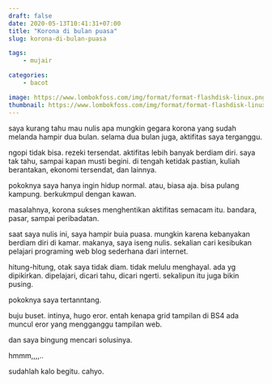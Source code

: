 ```yaml
---
draft: false
date: 2020-05-13T10:41:31+07:00
title: "Korona di bulan puasa"
slug: korona-di-bulan-puasa

tags:
    - mujair

categories:
    - bacot

image: https://www.lombokfoss.com/img/format/format-flashdisk-linux.png
thumbnail: https://www.lombokfoss.com/img/format/format-flashdisk-linux.png
---
```

saya kurang tahu mau nulis apa
mungkin gegara korona yang sudah melanda hampir dua bulan.
selama dua bulan juga, aktifitas saya terganggu.

ngopi tidak bisa. rezeki tersendat. aktifitas lebih banyak berdiam diri.
saya tak tahu, sampai kapan musti begini.
di tengah ketidak pastian, kuliah berantakan, ekonomi tersendat,
dan lainnya.

pokoknya saya hanya ingin hidup normal. atau, biasa aja.
bisa pulang kampung. berkukmpul dengan kawan.

masalahnya, korona sukses menghentikan aktifitas semacam itu.
bandara, pasar, sampai peribadatan.

saat saya nulis ini, saya hampir buia puasa. mungkin karena
kebanyakan berdiam diri di kamar.
makanya, saya iseng nulis. sekalian cari kesibukan pelajari programing web blog sederhana 
dari internet. 

hitung-hitung, otak saya tidak diam. tidak melulu menghayal.
ada yg dipikirkan. dipelajari, dicari tahu, dicari ngerti.
sekalipun itu juga bikin pusing.

pokoknya saya tertanntang.

buju buset. intinya, hugo eror.
entah kenapa grid tampilan di BS4 ada muncul eror yang mengganggu
tampilan web.

dan saya bingung mencari solusinya.

hmmm,,,,..

sudahlah kalo begitu. cahyo.
